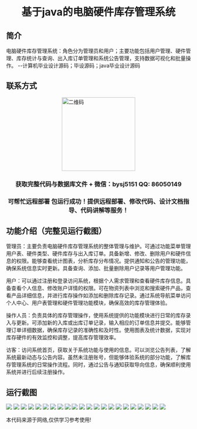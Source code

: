 <p><h1 align="center">基于java的电脑硬件库存管理系统</h1></p>

## 简介
电脑硬件库存管理系统：角色分为管理员和用户；主要功能包括用户管理、硬件管理、库存统计与查询、出入库订单管理和系统公告管理，支持数据可视化和批量操作。    --计算机毕业设计源码；毕设源码；java毕业设计源码


## 联系方式
<img src="https://bs-1329754181.cos.ap-shanghai.myqcloud.com/wx.jpg" alt="二维码" style="display: block; margin: 0 auto;" width="200px">
<p><h3 align="center">获取完整代码与数据库文件 + 微信：bysj5151 QQ: 86050149</h3></p>
<p><h3 align="center">可帮忙远程部署 包运行成功！提供远程部署、修改代码、设计文档指导、代码讲解等服务！</h3></p>

## 功能介绍（完整见运行截图）
管理员：主要负责电脑硬件库存管理系统的整体管理与维护。可通过功能菜单管理用户表、硬件类型、硬件库存与出入库订单。具备新增、修改、删除用户和硬件信息的权限。能够查看统计图表，分析库存分布情况。提供通知和公告的管理功能，确保系统信息实时更新。具备查询、添加、批量删除用户记录等用户管理功能。

用户：可以通过注册和登录访问系统，根据个人需求管理和查看硬件库存信息。具备查看个人信息、修改账户详情的权限。可在物资列表中浏览和搜索硬件产品，查看产品详细信息，并进行库存操作如添加和删除库存记录。通过系统导航菜单访问个人中心、用户表管理和硬件管理功能模块，确保高效的库存管理体验。

操作人员：负责具体的库存管理操作，使用系统提供的功能模块进行日常的库存录入与更新。可添加新的入库或出库订单记录，输入相应的订单信息并提交。能够管理订单详细数据，确保库存记录的准确性和及时性。使用图表及统计数据，实现对库存硬件的有效监控和调整，提高库存管理效率。

访客：访问系统首页，获取关于系统功能与使用的信息。可以浏览公告列表，了解系统最新动态与公告内容。虽然未注册账号，但能够体验系统的部分功能，了解库存管理系统的日常操作流程。同时，通过公告与通知获取导向信息，确保顺利使用系统并进行后续注册操作。


## 运行截图
![](https://bs-1329754181.cos.ap-shanghai.myqcloud.com/ssm/JavaComputerHardwareInventoryManagementSystem/img/001.jpg)
![](https://bs-1329754181.cos.ap-shanghai.myqcloud.com/ssm/JavaComputerHardwareInventoryManagementSystem/img/002.jpg)
![](https://bs-1329754181.cos.ap-shanghai.myqcloud.com/ssm/JavaComputerHardwareInventoryManagementSystem/img/003.jpg)
![](https://bs-1329754181.cos.ap-shanghai.myqcloud.com/ssm/JavaComputerHardwareInventoryManagementSystem/img/004.jpg)
![](https://bs-1329754181.cos.ap-shanghai.myqcloud.com/ssm/JavaComputerHardwareInventoryManagementSystem/img/005.jpg)
![](https://bs-1329754181.cos.ap-shanghai.myqcloud.com/ssm/JavaComputerHardwareInventoryManagementSystem/img/006.jpg)
![](https://bs-1329754181.cos.ap-shanghai.myqcloud.com/ssm/JavaComputerHardwareInventoryManagementSystem/img/007.jpg)
![](https://bs-1329754181.cos.ap-shanghai.myqcloud.com/ssm/JavaComputerHardwareInventoryManagementSystem/img/008.jpg)
![](https://bs-1329754181.cos.ap-shanghai.myqcloud.com/ssm/JavaComputerHardwareInventoryManagementSystem/img/009.jpg)
![](https://bs-1329754181.cos.ap-shanghai.myqcloud.com/ssm/JavaComputerHardwareInventoryManagementSystem/img/010.jpg)
![](https://bs-1329754181.cos.ap-shanghai.myqcloud.com/ssm/JavaComputerHardwareInventoryManagementSystem/img/011.jpg)
![](https://bs-1329754181.cos.ap-shanghai.myqcloud.com/ssm/JavaComputerHardwareInventoryManagementSystem/img/012.jpg)
![](https://bs-1329754181.cos.ap-shanghai.myqcloud.com/ssm/JavaComputerHardwareInventoryManagementSystem/img/013.jpg)
![](https://bs-1329754181.cos.ap-shanghai.myqcloud.com/ssm/JavaComputerHardwareInventoryManagementSystem/img/014.jpg)
![](https://bs-1329754181.cos.ap-shanghai.myqcloud.com/ssm/JavaComputerHardwareInventoryManagementSystem/img/015.jpg)
![](https://bs-1329754181.cos.ap-shanghai.myqcloud.com/ssm/JavaComputerHardwareInventoryManagementSystem/img/016.jpg)
![](https://bs-1329754181.cos.ap-shanghai.myqcloud.com/ssm/JavaComputerHardwareInventoryManagementSystem/img/017.jpg)
![](https://bs-1329754181.cos.ap-shanghai.myqcloud.com/ssm/JavaComputerHardwareInventoryManagementSystem/img/018.jpg)
![](https://bs-1329754181.cos.ap-shanghai.myqcloud.com/ssm/JavaComputerHardwareInventoryManagementSystem/img/019.jpg)
![](https://bs-1329754181.cos.ap-shanghai.myqcloud.com/ssm/JavaComputerHardwareInventoryManagementSystem/img/020.jpg)
![](https://bs-1329754181.cos.ap-shanghai.myqcloud.com/ssm/JavaComputerHardwareInventoryManagementSystem/img/021.jpg)
![](https://bs-1329754181.cos.ap-shanghai.myqcloud.com/ssm/JavaComputerHardwareInventoryManagementSystem/img/022.jpg)

<p>本代码来源于网络,仅供学习参考使用!</p>
